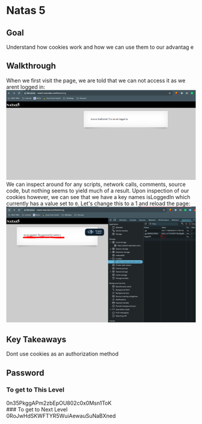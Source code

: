 # Natas 5
## Goal
Understand how cookies work and how we can use them to our advantag
e
## Walkthrough
When we first visit the page, we are told that we can not access it as we arent logged in:
![natas 4 header change](../docs/images/natas5_0.png)
We can inspect around for any scripts, network calls, comments, source code, but nothing seems to yield much of a result. Upon inspection of our cookies however, we can see that we have a key names isLoggedIn which currently has a value set to `0`. Let's change this to a 1 and reload the page:
![natas 4 header change](../docs/images/natas5_1.png)


## Key Takeaways
Dont use cookies as an authorization method

## Password
### To get to This Level
<div class="blurred-text">
0n35PkggAPm2zbEpOU802c0x0Msn1ToK
</div>
### To get to Next Level
<div class="blurred-text">
0RoJwHdSKWFTYR5WuiAewauSuNaBXned
</div>

